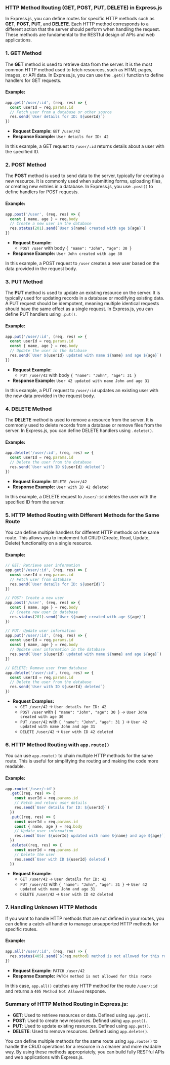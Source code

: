 ### HTTP Method Routing (GET, POST, PUT, DELETE) in Express.js

In Express.js, you can define routes for specific HTTP methods such as **GET**, **POST**, **PUT**, and **DELETE**. Each HTTP method corresponds to a different action that the server should perform when handling the request. These methods are fundamental to the RESTful design of APIs and web applications.

### 1. **GET Method**
The **GET** method is used to retrieve data from the server. It is the most common HTTP method used to fetch resources, such as HTML pages, images, or API data. In Express.js, you can use the `.get()` function to define handlers for GET requests.

#### Example:
```js
app.get('/user/:id', (req, res) => {
  const userId = req.params.id
  // Fetch user from a database or other source
  res.send(`User details for ID: ${userId}`)
})
```
- **Request Example:** `GET /user/42`
- **Response Example:** `User details for ID: 42`

In this example, a GET request to `/user/:id` returns details about a user with the specified ID.

### 2. **POST Method**
The **POST** method is used to send data to the server, typically for creating a new resource. It is commonly used when submitting forms, uploading files, or creating new entries in a database. In Express.js, you use `.post()` to define handlers for POST requests.

#### Example:
```js
app.post('/user', (req, res) => {
  const { name, age } = req.body
  // Create a new user in the database
  res.status(201).send(`User ${name} created with age ${age}`)
})
```
- **Request Example:**
  - `POST /user` with body `{ "name": "John", "age": 30 }`
- **Response Example:** `User John created with age 30`

In this example, a POST request to `/user` creates a new user based on the data provided in the request body.

### 3. **PUT Method**
The **PUT** method is used to update an existing resource on the server. It is typically used for updating records in a database or modifying existing data. A PUT request should be idempotent, meaning multiple identical requests should have the same effect as a single request. In Express.js, you can define PUT handlers using `.put()`.

#### Example:
```js
app.put('/user/:id', (req, res) => {
  const userId = req.params.id
  const { name, age } = req.body
  // Update the user in the database
  res.send(`User ${userId} updated with name ${name} and age ${age}`)
})
```
- **Request Example:**
  - `PUT /user/42` with body `{ "name": "John", "age": 31 }`
- **Response Example:** `User 42 updated with name John and age 31`

In this example, a PUT request to `/user/:id` updates an existing user with the new data provided in the request body.

### 4. **DELETE Method**
The **DELETE** method is used to remove a resource from the server. It is commonly used to delete records from a database or remove files from the server. In Express.js, you can define DELETE handlers using `.delete()`.

#### Example:
```js
app.delete('/user/:id', (req, res) => {
  const userId = req.params.id
  // Delete the user from the database
  res.send(`User with ID ${userId} deleted`)
})
```
- **Request Example:** `DELETE /user/42`
- **Response Example:** `User with ID 42 deleted`

In this example, a DELETE request to `/user/:id` deletes the user with the specified ID from the server.

### 5. **HTTP Method Routing with Different Methods for the Same Route**
You can define multiple handlers for different HTTP methods on the same route. This allows you to implement full CRUD (Create, Read, Update, Delete) functionality on a single resource.

#### Example:
```js
// GET: Retrieve user information
app.get('/user/:id', (req, res) => {
  const userId = req.params.id
  // Fetch user from database
  res.send(`User details for ID: ${userId}`)
})

// POST: Create a new user
app.post('/user', (req, res) => {
  const { name, age } = req.body
  // Create new user in database
  res.status(201).send(`User ${name} created with age ${age}`)
})

// PUT: Update user information
app.put('/user/:id', (req, res) => {
  const userId = req.params.id
  const { name, age } = req.body
  // Update user information in the database
  res.send(`User ${userId} updated with name ${name} and age ${age}`)
})

// DELETE: Remove user from database
app.delete('/user/:id', (req, res) => {
  const userId = req.params.id
  // Delete the user from the database
  res.send(`User with ID ${userId} deleted`)
})
```

- **Request Examples:**
  - `GET /user/42` → `User details for ID: 42`
  - `POST /user` with `{ "name": "John", "age": 30 }` → `User John created with age 30`
  - `PUT /user/42` with `{ "name": "John", "age": 31 }` → `User 42 updated with name John and age 31`
  - `DELETE /user/42` → `User with ID 42 deleted`

### 6. **HTTP Method Routing with `app.route()`**
You can use `app.route()` to chain multiple HTTP methods for the same route. This is useful for simplifying the routing and making the code more readable.

#### Example:
```js
app.route('/user/:id')
  .get((req, res) => {
    const userId = req.params.id
    // Fetch and return user details
    res.send(`User details for ID: ${userId}`)
  })
  .put((req, res) => {
    const userId = req.params.id
    const { name, age } = req.body
    // Update user information
    res.send(`User ${userId} updated with name ${name} and age ${age}`)
  })
  .delete((req, res) => {
    const userId = req.params.id
    // Delete the user
    res.send(`User with ID ${userId} deleted`)
  })
```

- **Request Example:**
  - `GET /user/42` → `User details for ID: 42`
  - `PUT /user/42` with `{ "name": "John", "age": 31 }` → `User 42 updated with name John and age 31`
  - `DELETE /user/42` → `User with ID 42 deleted`

### 7. **Handling Unknown HTTP Methods**
If you want to handle HTTP methods that are not defined in your routes, you can define a catch-all handler to manage unsupported HTTP methods for specific routes.

#### Example:
```js
app.all('/user/:id', (req, res) => {
  res.status(405).send(`${req.method} method is not allowed for this route`)
})
```

- **Request Example:** `PATCH /user/42`
- **Response Example:** `PATCH method is not allowed for this route`

In this case, `app.all()` catches any HTTP method for the route `/user/:id` and returns a `405 Method Not Allowed` response.

### Summary of HTTP Method Routing in Express.js:

- **GET**: Used to retrieve resources or data. Defined using `app.get()`.
- **POST**: Used to create new resources. Defined using `app.post()`.
- **PUT**: Used to update existing resources. Defined using `app.put()`.
- **DELETE**: Used to remove resources. Defined using `app.delete()`.

You can define multiple methods for the same route using `app.route()` to handle the CRUD operations for a resource in a cleaner and more readable way. By using these methods appropriately, you can build fully RESTful APIs and web applications with Express.js.